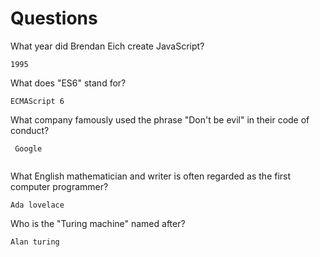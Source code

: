 # Questions

What year did Brendan Eich create JavaScript?

```
1995
```

What does "ES6" stand for?

```
ECMAScript 6
```

What company famously used the phrase "Don't be evil" in their code of conduct?

```
 Google
 
```

What English mathematician and writer is often regarded as the first computer programmer?

```
Ada lovelace
```

Who is the "Turing machine" named after?

```
Alan turing
```
